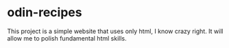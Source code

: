 # odin-recipes

This project is a simple website that uses only html, I know crazy right. It will allow me to polish fundamental html skills.
